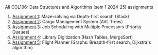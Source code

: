 All COL106: Data Structures and Algorithms (sem 1 2024-25) assignments
  1. [Assignment 1](https://github.com/ayaandroid/COL106-Assignments/tree/main/A1/README.md): Maze-solving via Depth-first search (Stack)
  2. [Assignment 2](https://github.com/ayaandroid/COL106-Assignments/tree/main/A2/.README): Cargo Management System (AVL Trees)
  3. [Assignment 3](https://github.com/ayaandroid/COL106-Assignments/tree/main/A3/.README): Job Scheduling with Multiple Processors (Priority Queues)
  4. [Assignment 4](https://github.com/ayaandroid/COL106-Assignments/tree/main/A4/.README): Library Digitization (Hash Tables, MergeSort)
  5. [Assignment 5](https://github.com/ayaandroid/COL106-Assignments/tree/main/A5/.README): Flight Planner (Graphs: Breadth-first search, Dijkstra's algorithm)

